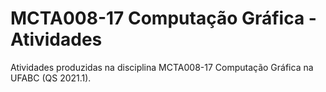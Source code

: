 # MCTA008-17 Computação Gráfica - Atividades
Atividades produzidas na disciplina MCTA008-17 Computação Gráfica na UFABC (QS 2021.1).
